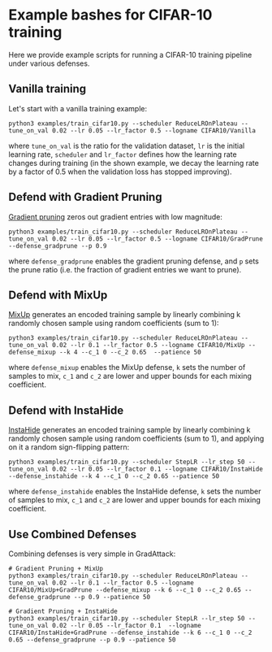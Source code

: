 # Example bashes for CIFAR-10 training

Here we provide example scripts for running a CIFAR-10 training pipeline under various defenses.

## Vanilla training
Let's start with a vanilla training example:

```
python3 examples/train_cifar10.py --scheduler ReduceLROnPlateau --tune_on_val 0.02 --lr 0.05 --lr_factor 0.5 --logname CIFAR10/Vanilla 
```
where `tune_on_val` is the ratio for the validation dataset, `lr` is the initial learning rate, `scheduler` and `lr_factor` defines how the learning rate changes during training (in the shown example, we decay the learning rate by a factor of 0.5 when the validation loss has stopped improving).

## Defend with Gradient Pruning
[Gradient pruning](https://arxiv.org/pdf/1906.08935.pdf) zeros out gradient entries with low magnitude: 

```
python3 examples/train_cifar10.py --scheduler ReduceLROnPlateau --tune_on_val 0.02 --lr 0.05 --lr_factor 0.5 --logname CIFAR10/GradPrune --defense_gradprune --p 0.9
```

where `defense_gradprune` enables the gradient pruning defense, and `p` sets the prune ratio (i.e. the fraction of gradient entries we want to prune). 

## Defend with MixUp
[MixUp](https://arxiv.org/pdf/1710.09412.pdf) generates an encoded training sample by linearly combining k randomly chosen sample using random coefficients (sum to 1):

```
python3 examples/train_cifar10.py --scheduler ReduceLROnPlateau --tune_on_val 0.02 --lr 0.1 --lr_factor 0.5 --logname CIFAR10/MixUp --defense_mixup --k 4 --c_1 0 --c_2 0.65  --patience 50
```
where `defense_mixup` enables the MixUp defense, `k` sets the number of samples to mix, `c_1` and `c_2` are lower and upper bounds for each mixing  coefficient.


## Defend with InstaHide
[InstaHide](https://arxiv.org/pdf/2010.02772.pdf) generates an encoded training sample by linearly combining k randomly chosen sample using random coefficients (sum to 1), and applying on it a random sign-flipping pattern:
```
python3 examples/train_cifar10.py --scheduler StepLR --lr_step 50 --tune_on_val 0.02 --lr 0.05 --lr_factor 0.1 --logname CIFAR10/InstaHide --defense_instahide --k 4 --c_1 0 --c_2 0.65 --patience 50
```

where `defense_instahide` enables the InstaHide defense, `k` sets the number of samples to mix, `c_1` and `c_2` are lower and upper bounds for each mixing  coefficient.

## Use Combined Defenses
Combining defenses is very simple in GradAttack:
```
# Gradient Pruning + MixUp 
python3 examples/train_cifar10.py --scheduler ReduceLROnPlateau --tune_on_val 0.02 --lr 0.1 --lr_factor 0.5 --logname CIFAR10/MixUp+GradPrune --defense_mixup --k 6 --c_1 0 --c_2 0.65 --defense_gradprune --p 0.9 --patience 50 

# Gradient Pruning + InstaHide  
python3 examples/train_cifar10.py --scheduler StepLR --lr_step 50 --tune_on_val 0.02 --lr 0.05 --lr_factor 0.1  --logname CIFAR10/InstaHide+GradPrune --defense_instahide --k 6 --c_1 0 --c_2 0.65 --defense_gradprune --p 0.9 --patience 50
```
